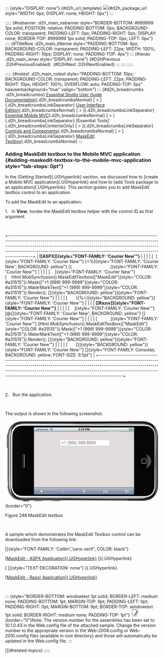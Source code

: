 ::: {style="DISPLAY: none"}
[](ms-xhelp:///?Id=d2h_url_template){#d2h_url_template} ![](!package_url!){#d2h_package_url style="WIDTH: 0px; DISPLAY: none; HEIGHT: 0px"}
:::

::::: {#nsbanner .d2h_main_nsbanner style="BORDER-BOTTOM: #999999 1px solid; POSITION: relative; PADDING-BOTTOM: 0px; BACKGROUND-COLOR: transparent; PADDING-LEFT: 0px; PADDING-RIGHT: 0px; DISPLAY: none; BORDER-TOP: #999999 1px solid; PADDING-TOP: 0px; LEFT: 0px"}
:::: {#TitleRow .d2h_main_titlerow style="PADDING-BOTTOM: 4px; BACKGROUND-COLOR: transparent; PADDING-LEFT: 22px; WIDTH: 100%; PADDING-RIGHT: 10px; DISPLAY: none; PADDING-TOP: 4px"}
::: {#ienav .d2h_main_ienav style="DISPLAY: none"}
[](ms-xhelp:///?Id=0f435ebf-65c3-43d7-abde-c1f34e616426){#D2HPrevious .D2HPreviousEnabled}  [](ms-xhelp:///?Id=e23b22fc-6250-40ec-a95b-d066bb84f00b){#D2HNext .D2HNextEnabled}
:::
::::
:::::

::::: {#nstext .d2h_main_nstext style="PADDING-BOTTOM: 10px; BACKGROUND-COLOR: transparent; PADDING-LEFT: 22px; PADDING-RIGHT: 10px; HEIGHT: 100%; OVERFLOW: auto; PADDING-TOP: 5px" hasuserbackground="true" valign="bottom"}
::: {#d2h_breadcrumbs .d2h_breadcrumbs}
[Essential Studio User Guide Documentation](ms-xhelp:///?Id=12457748-09e3-4d74-a240-8e049cedf030){.d2h_breadcrumbsNormal} [ \> ]{.d2h_breadcrumbsLinkSeparator} [User Interface Edition](ms-xhelp:///?Id=c29296b7-531c-413b-a0ec-488ca1f7f669){.d2h_breadcrumbsNormal} [ \> ]{.d2h_breadcrumbsLinkSeparator} [Essential Mobile MVC](ms-xhelp:///?Id=74df42e3-5434-4590-9be6-3ae2f911cbbc){.d2h_breadcrumbsNormal} [ \> ]{.d2h_breadcrumbsLinkSeparator} [Essential Tools]{.d2h_breadcrumbsContentsOnly} [ \> ]{.d2h_breadcrumbsLinkSeparator} [Controls and Components](ms-xhelp:///?Id=143afae1-3f83-4d32-9bfa-92ed7022a696){.d2h_breadcrumbsNormal} [ \> ]{.d2h_breadcrumbsLinkSeparator} [MaskEdit Textbox](ms-xhelp:///?Id=7b57eb23-b210-4b75-9b09-f953edf15f3b){.d2h_breadcrumbsNormal}
:::

### Adding MaskEdit textbox to the Mobile MVC application {#adding-maskedit-textbox-to-the-mobile-mvc-application style="tab-stops: 0pt"}

In the [Getting Started]{.UGHyperlink} section, we discussed how to [create a Mobile MVC application]{.UGHyperlink} and how to [add Tools package to an application]{.UGHyperlink}. This section guides you to add MaskEdit textbox control to an application.

To add the MaskEdit to an application:

1.   In **View**, Invoke the MaskEdit textbox helper with the control ID as first argument.

 

+------------------------------------------------------------------------------------------------------------------------------------------------------------------------------------------------------------------------------------------------------------------------------------------------------------------------------------+
| **[\[ASPX\]]{style="FONT-FAMILY: 'Courier New'"}**                                                                                                                                                                                                                                                                                 |
|                                                                                                                                                                                                                                                                                                                                    |
| [  ]{style="FONT-FAMILY: 'Courier New'"} [\<%]{style="FONT-FAMILY: 'Courier New'; BACKGROUND: yellow"} [{                                ]{style="FONT-FAMILY: 'Courier New'"}                                                                                                                                                     |
|                                                                                                                                                                                                                                                                                                                                    |
| [    ]{style="FONT-FAMILY: 'Courier New'"} [    Html.MobSyncfusion().MaskEditTextbox([\"MaskEdit\"]{style="COLOR: #a31515"}).Mask([\"+1 (999) 999-9999\"]{style="COLOR: #a31515"}).WaterMarkText([\"+1 (999) 999-9999\"]{style="COLOR: #a31515"}).Render(); []{style="BACKGROUND: yellow"}]{style="FONT-FAMILY: 'Courier New'"}    |
|                                                                                                                                                                                                                                                                                                                                    |
| [       }[%\>]{style="BACKGROUND: yellow"}]{style="FONT-FAMILY: 'Courier New'"}                                                                                                                                                                                                                                                    |
|                                                                                                                                                                                                                                                                                                                                    |
| **[\[Razor\]]{style="FONT-FAMILY: 'Courier New'"}**                                                                                                                                                                                                                                                                                |
|                                                                                                                                                                                                                                                                                                                                    |
| [    ]{style="FONT-FAMILY: 'Courier New'"} [\@{]{style="FONT-FAMILY: 'Courier New'; BACKGROUND: yellow"} []{style="FONT-FAMILY: 'Courier New'"}                                                                                                                                                                                    |
|                                                                                                                                                                                                                                                                                                                                    |
| [           ]{style="FONT-FAMILY: 'Courier New'"} [Html.MobSyncfusion().MaskEditTextbox([\"MaskEdit\"]{style="COLOR: #a31515"}).Mask([\"+1 (999) 999-9999\"]{style="COLOR: #a31515"}).WaterMarkText([\"+1 (999) 999-9999\"]{style="COLOR: #a31515"}).Render(); []{style="BACKGROUND: yellow"}]{style="FONT-FAMILY: 'Courier New'"} |
|                                                                                                                                                                                                                                                                                                                                    |
| [       [}]{style="BACKGROUND: yellow"}]{style="FONT-FAMILY: 'Courier New'"} []{style="FONT-FAMILY: Consolas; BACKGROUND: yellow; FONT-SIZE: 9.5pt"}                                                                                                                                                                               |
+------------------------------------------------------------------------------------------------------------------------------------------------------------------------------------------------------------------------------------------------------------------------------------------------------------------------------------+

 

2.   Run the application.

 

The output is shown in the following screenshot:

![](ImagesExt/image103_147.jpg){border="0"}

Figure 248 MaskEdit textbox

 

A sample which demonstrates the MaskEdit Textbox control can be downloaded from the following link:

[]{style="FONT-FAMILY: 'Calibri','sans-serif'; COLOR: black"} 

[[MaskEdit - ASPX Application]{.UGHyperlink}](http://files2.syncfusion.com/Support/ToolsMobileMVC/10.1.0.43/MaskEdit/ASPX_Application.zip) []{.UGHyperlink}

[ []{style="TEXT-DECORATION: none"} ]{.UGHyperlink} 

[[MaskEdit - Razor Application]{.UGHyperlink}](http://files2.syncfusion.com/Support/ToolsMobileMVC/10.1.0.43/MaskEdit/Razor_Application.zip)

 

::: {style="BORDER-BOTTOM: windowtext 1pt solid; BORDER-LEFT: medium none; PADDING-BOTTOM: 1pt; MARGIN-TOP: 9pt; PADDING-LEFT: 0pt; PADDING-RIGHT: 0pt; MARGIN-BOTTOM: 9pt; BORDER-TOP: windowtext 1pt solid; BORDER-RIGHT: medium none; PADDING-TOP: 1pt"}
![](ImagesExt/image103_4.jpg){border="0"}Note: The version number for the assemblies has been set to 10.1.0.43 in the Web.config file of the attached sample. Change the version number to the appropriate version in the Web-2008.config or Web-2010.config files (available in root directory) and those will automatically be updated in the Web.config file.
:::

[]{#related-topics}
:::::
